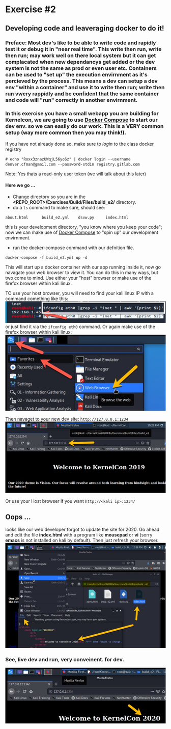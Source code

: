 # Exercise #2

## Developing code and leaveraging docker to do it!

### Preface: Most dev's like to be able to write code and rapidly test it or debug it in "near real time". This write then run, write then run; may work well on there local system but it can get complacated when new dependancys get added or the dev system is not the same as prod or even user etc. Containers can be used to "set up" the execution envirnment as it's percieved by the process. This means a dev can setup a dev env "within a container" and use it to write then run; write then run vwery rappidly and be confident that the same container and code will "run" correctly in another envirnment.
### In this exercise you have a small webapp you are building for Kernelcon, we are going to use [Docker Compose](https://docs.docker.com/compose/compose-file/) to start our dev env. so we can easily do our work. This is a VERY common setup (way more common then you may think!).

If you have not already done so. make sure to _login_ to the class docker registry
```
# echo "Roxx3znazUWqjL56yoSz" | docker login --username denver.cfman@gmail.com --password-stdin registry.gitlab.com
```
Note: Yes thats a read-only user token (we will talk about this later)

#### Here we go ...

- Change directory so you are in the __<REPO_ROOT>/Exercises/Build/Files/build_e2/__ directory.
- do a ```ls``` command to make sure, should see:
```
about.html      build_e2.yml    dsvw.py     index.html
```
this is your development directory, "you know where you keep your code"; now we can make use of [Docker Compose](https://docs.docker.com/compose/compose-file/) to "spin up" our development envirnment.
- run the docker-compose command with our defnition file.
```
docker-compose -f build_e2.yml up -d
```
This will start up a docker container with our app running inside it, now go navagate your web browser to view it.
You can do this in many ways, but two come to mind. Use either your "host" browser or make use of the firefox browser within kali linux.

TO use your host browser, you will need to find your kali linux IP with a command comething like this:
![ifconfig eth0](Files/images/kali_ifconfig.jpg)
or just find it via the ```ifconfig eth0``` command.
Or again make use of the firefox browser within kali linux:
![kali firefox](Files/images/kali_firefox.jpg)

Then navaget to your new dev site: ```http://127.0.0.1:1234```
![kali firefox](Files/images/kali_e2_site.jpg)

Or use your Host browser if you want ```http://<kali ip>:1234/```

## Oops ...
looks like our web developer forgot to update the site for 2020. Go ahead and edit the file __index.html__ with a program like __mousepad__ or __vi__ (sorry __emacs__ is not installed on kali by default). Then just refresh your browser.
![kali firefox](Files/images/kali_e2_site_edit.jpg)

### See, live dev and run, very conveinent. for dev.
![kali firefox](Files/images/kali_e2_site_save.jpg)